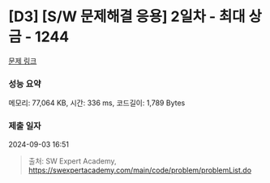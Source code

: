 # [D3] [S/W 문제해결 응용] 2일차 - 최대 상금 - 1244 

[문제 링크](https://swexpertacademy.com/main/code/problem/problemDetail.do?contestProbId=AV15Khn6AN0CFAYD) 

### 성능 요약

메모리: 77,064 KB, 시간: 336 ms, 코드길이: 1,789 Bytes

### 제출 일자

2024-09-03 16:51



> 출처: SW Expert Academy, https://swexpertacademy.com/main/code/problem/problemList.do